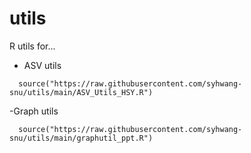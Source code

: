 # utils

R utils for...

- ASV utils
```
  source("https://raw.githubusercontent.com/syhwang-snu/utils/main/ASV_Utils_HSY.R")
```
-Graph utils
```
  source("https://raw.githubusercontent.com/syhwang-snu/utils/main/graphutil_ppt.R")
```

